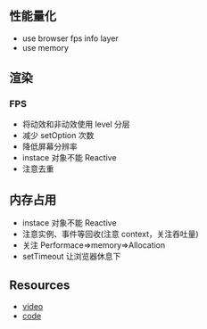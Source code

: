 #

## 性能量化

- use browser fps info layer
- use memory

## 渲染

### FPS

- 将动效和非动效使用 level 分层
- 减少 setOption 次数
- 降低屏幕分辨率
- instace 对象不能 Reactive
- 注意去重

## 内存占用

- instace 对象不能 Reactive
- 注意实例、事件等回收(注意 context，关注吞吐量)
- 关注 Performace=>memory=>Allocation
- setTimeout 让浏览器休息下

## Resources

- [video](https://www.bilibili.com/video/BV1P4411V7LJ)
- [code](https://codepen.io/yuanyuanlife/project/editor/XbBxwn)
